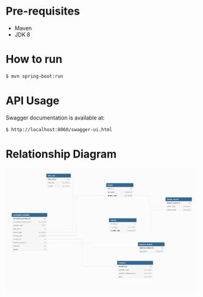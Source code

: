 # Pre-requisites
  - Maven
  - JDK 8



# How to run
```sh
$ mvn spring-boot:run
```

# API Usage
Swagger documentation is available at:
```sh
$ http://localhost:8060/swagger-ui.html
```

# Relationship Diagram
![Alt text](erd.png?raw=true "ERD")
